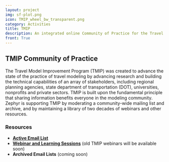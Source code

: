 ```yaml
---
layout: project
img: sf-plot.png
icon: TMIP_wheel_bw_transparent.png
category: Activities
title: TMIP
description: An integrated online Community of Practice for the Travel Model Improvement Program (TMIP).
front: True
---
```


## TMIP Community of Practice

The Travel Model Improvement Program (TMIP) was created to advance the state of the practice of travel modeling by advancing research and building the technical capabilities of an array of stakeholders, including regional planning agencies, state department of transportation (DOT), universities, nonprofits and private sectors.  TMIP is built upon the fundamental principle that sharing information benefits everyone in the modeling community.  Zephyr is supporting TMIP by moderating a community-wide mailing list and archive, and by maintaining a library of two decades of webinars and other resources.

### Resources
 - [**Active Email List**](https://tmip.zephyrtransport.org/scripts/wa-ZEPHYRTRANS.exe?INDEX)
 - [**Webinar and Learning Sessions**](https://www.youtube.com/channel/UCfF4RLUrg0vsZtoBUUFzkxA) (old TMIP webinars will be available soon)
 - **Archived Email Lists** (coming soon)
